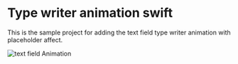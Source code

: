 # Type writer animation swift

This is the sample project for adding the text field type writer animation with placeholder affect.


 
![text field Animation](https://user-images.githubusercontent.com/35574940/214271814-50669386-809c-4fad-9807-6991d9008c01.gif)
